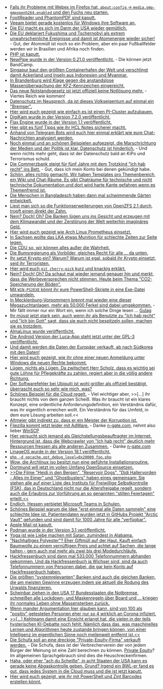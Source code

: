 * [Falls ihr Probleme mit Webex im Firefox hat, `about:config` -> `media.gmp-gmpopenh264.enabled` und den Fuchs neu starten.](https://odoepner.wordpress.com/2021/03/27/webex-web-client-in-firefox/)
* [FoxitReader und PhantomPDF sind kaputt.](https://www.borncity.com/blog/2021/03/28/schwachstellen-in-foxit-reader-und-phantom-pdf/)
* [Veeam bietet gerade kostenlos für Windows ihre Software an.](http://blog.nashcom.de/nashcomblog.nsf/dx/free-windows-workstation-backup-from-veeam.htm)
* [Die EU macht es sich im Darm der USA wieder gemütlich.](https://blog.fefe.de/?ts=9e9f10cb)
* [Die EU deklariert Fukushima und Tschernobyl als extrem unwahrscheinliche Ereignisse und damit ist Atomenergie wieder sicher!](https://blog.fefe.de/?ts=9e9f7b3b) - Gut, der Atommüll ist noch so ein Problem, aber ein paar Fußballfelder werden wir in Brasilien und Afrika noch finden.
* [PHP ist kaputt.](https://blog.fefe.de/?ts=9e9f467b)
* [NewPipe wurde in der Version 0.21.0 veröffentlicht.](https://newpipe.net/blog/pinned/release/newpipe-0.21.0-released/) - Die können jetzt BandCamp.
* [Singapur baut den größten Containerhafen der Welt und verschlingt damit Ackerland und Inseln aus Indonesien und Myanmar.](https://netzfrauen.org/2021/03/29/singapur-2/)
* [In Brandenburg wird Klage gegen die anstandslose Massenüberwachung der KFZ-Kennzeichen eingereicht.](https://netzpolitik.org/2021/verfassungsbeschwerde-kennzeichen-ueberwachung-in-brandenburg-steht-auf-der-kippe/)
* [Das neue Notstandsgesetz ist jetzt offiziell keine Notlösung mehr.](https://verfassungsblog.de/corona-dauerrecht/) - Viertes Reich wie kommen!
* [Datenschutz im Neusprech, da ist dieses Volkseigentum auf einmal ein "Bremser".](https://www.kuketz-blog.de/der-datenschutz-als-willkommener-buhmann-in-der-pandemie/)
* [Hier wird euch gezeigt wie einfach es ist einen PI-Cluster aufzubauen.](https://opensource.com/article/21/3/raspberry-pi-cluster)
* [DigiKam wurde in der Version 7.2.0 veröffentlicht.](https://lwn.net/Articles/850932/rss)
* [Flax Engine wurde in der Version 1.1 veröffentlicht.](https://www.phoronix.com/scan.php?page=news_item&px=Flax-Engine-1.1.6217)
* [Hier gibt es fünf Tipps wie ihr HCL Notes sicherer macht.](https://www.panagenda.com/2021/03/top-5-best-practices-for-your-hcl-notes-security/)
* [Anhand von Telegram Bots wird euch hier einmal erklärt wie eure Chat-Nachrichten analysiert werden.](https://verfassungsblog.de/eye-of-god/)
* [Noch einmal und an schönen Beispielen aufgezeigt, die Marschrichtung der Medien und der Politik ist klar, Datenschutz ist hinderlich.](https://www.kuketz-blog.de/kommentar-der-datenschutz-als-suendenbock-in-der-corona-pandemie/) - Und wenn nichts mehr geht, dass ist der Datenschutz bald an KiPo und Terrorismus schuld.
* [Die Commerzbank steigt für fünf Jahre mit dem Trotzkind "Ich hab recht" ins Bett.](https://www.kuketz-blog.de/commmerzbank-steigt-mit-google-ins-bett/) - Gut, dass ich mein Konto bei denen gekündigt habe.
* [Schön, alles richtig gemacht. Wir haben Templates pro Themenbereich, ein Wiki und Chat-Räume. Es gibt Chaträume für technische und nicht technische Dokumentation und dort wird harte Kante gefahren wenn es Themenfremd ist.](https://opensource.com/article/21/3/devops-documentation)
* [Die Menschen in Bangladesch haben dann mal schwimmende Gärten entwickelt.](https://netzfrauen.org/2021/03/30/bangladesh/)
* [Liest man sich so die Funktionserweiterungen von OpenZFS 2.1 durch, tropft einen direkt der Zahn.](https://www.phoronix.com/scan.php?page=news_item&px=OpenZFS-2.1-rc1-Released)
* [Nein? Doch! Oh? Die Banken lügen uns ins Gesicht und erzeugen mit dem Klimawandel und der Zerstörung der Welt weiterhin imaginäres Geld.](https://www.sonnenseite.com/de/wirtschaft/das-schmutzige-finanzgeschaeft-der-banken/)
* [Hier wird euch gezeigt wie Arch Linux Prometheus einsetzt.](https://vdwaa.nl/arch-prometheus-monitoring.html)
* [In Sachsen wollte das LKA etwas Munition für schlechte Zeiten zur Seite legen.](https://blog.fefe.de/?ts=9e9db46b)
* [Die CDU so, wir können alles außer die Wahrheit.](https://blog.fefe.de/?ts=9e9dced7)
* [Die Bumsregierung als Vorbilder, gleiches Recht für alle ... da unten.](https://blog.fefe.de/?ts=9e9c16b2)
* [Ihr setzt Krypto ein? Warum? Warum ist egal, sobald ihr Krypto einsetzt, seid ihr Terroristen.](https://blog.fefe.de/?ts=9e9c15d2)
* [Hier wird euch `git cherry-pick` kurz und knackig erklärt.](https://opensource.com/article/21/3/git-cherry-pick)
* [Nein? Doch! Oh? Da schaut mal wieder jemand genauer hin und merkt, dass die Werbeversprechen nicht stimmen. Heute beim Thema "CO2-Speicherung der Böden".](https://www.sonnenseite.com/de/umwelt/die-meisten-boeden-koennen-weniger-co2-speichern-als-gedacht/)
* [Mit `WIN-PS2EXE` könnt ihr eure PowerShell-Skripte in eine Exe-Datei umwandeln.](https://4sysops.com/archives/convert-a-powershell-script-into-an-exe-with-ps2exe-and-win-ps2exe/)
* [In Mecklenburg-Vorpommern brennt mal wieder eine dieser Megazuchtanlagen, mehr als 50.000 Ferkel sind dabei umgekommen.](https://netzfrauen.org/2021/03/31/megazuchtanlagen/) - Mir fällt immer nur ein Wort ein, wenn ich solche Dinge lesen ... [Gulag](https://de.wikipedia.org/wiki/Gulag)
* [Ihr müsst jetzt stark sein, auch wenn ihr als Benutzte zu "Ich hab recht" und "Ich bin Gott" sagt, dass sie euch nicht bespitzeln sollen, machen sie es trotzdem.](https://www.kuketz-blog.de/paper-zeigt-ios-als-auch-google-android-uebertragen-trotz-opt-out-telemetrie-daten/)
* [AlmaLinux wurde veröffentlicht.](https://www.phoronix.com/scan.php?page=news_item&px=Alma-Linux-Download-Now)
* [Die Android Version der Luca-App steht jetzt unter der GPL-3 veröffentlicht.](https://netzpolitik.org/2021/mfg-gpl-die-fantastische-lizenz-der-luca-app/)
* [Und damit werden die Daten der Europäer verkauft, ab nach Südkorea mit den Daten!](https://netzpolitik.org/2021/datenschutz-suedkorea-und-eu-bringen-freien-datenverkehr-auf-den-weg/)
* [Hier wird euch gezeigt, wie ihr ohne einer neuen Anmeldung unter Windows die neuen Rechte bekommt.](https://www.windowspro.de/wolfgang-sommergut/mitgliedschaften-ad-gruppen-ohne-neustart-abmelden-aktualisieren)
* [Lügen, nichts als Lügen. Da zwitschert Herr Scholz, dass es wichtig sei gute Löhne für Pflegekräfte zu zahlen, regiert aber in die völlig andere Richtung.](https://blog.fefe.de/?ts=9e9bb741)
* [Der Softwarefehler bei Ubiquiti ist wohl größer als offiziell bestätigt, überrascht euch so sehr wie mich, was?](https://www.bleepingcomputer.com/news/security/ubiquiti-cyberattack-may-be-far-worse-than-originally-disclosed/)
* [Schönes Beispiel für die Cloud regelt.](https://blog.fefe.de/?ts=9e9b5d92) - Viel wichtiger aber, >>[...] ihr braucht nichts von dem ganzen Scheiß. Was ihr braucht ist ein klares Konzept, eine ordentliche Anforderungsdefinition, ein Verständnis dafür, was ihr eigentlich erreichen wollt. Ein Verständnis für das Umfeld, in dem eure Lösung arbeiten soll.<<
* [Altmeier gibt indirekt zu, dass er ein Meister der Korruption ist.](https://blog.fefe.de/?ts=9e9b54bb)
* [Filezilla kommt jetzt leider mit AdWare.](https://twitter.com/nixcraft/status/1375389973742948355) - Danke [n-gate.com](http://n-gate.com/hackernews/2021/03/31/0/), nehmt also lieber [WinSCP](https://winscp.net/)
* [Hier versucht sich jemand als Gleichstellungsbeauftragter im Internet. Hintergrund ist, dass die Webcrawler von "Ich hab recht" deutlich mehr Ressourcen fressen als alle anderen Zusammen.](https://knuckleheads.club/) - Danke [n-gate.com](http://n-gate.com/hackernews/2021/03/31/0/)
* [LinageOS wurde in der Version 18.1 veröffentlicht.](https://lineageos.org/Changelog-25/)
* [`php -d opcache.opt_debug_level=0x20000 foo.php`](https://php.watch/articles/php-zend-engine-special-inlined-functions)
* [Wow, die Archlinux iso besitzt nun eine geführte Installationsroutine.](https://archlinux.org/news/installation-medium-with-installer/)
* [Dortmund will jetzt im vollen Umfang OpenSource einsetzen.](https://www.borncity.com/blog/2021/04/02/dortmund-goes-open-source/)
* [>>Die Filme "Heidi in den Bergen", "Reservoir Dogs", "Didi Hallervorden - Alles im Eimer" und "Ghostbusters" haben eines gemeinsam: Sie stehen alle auf einer Liste des Instituts für Freiwillige Selbstkontrolle (FSK), das in Deutschland nicht nur die Altersfreigabe regelt, sondern auch die Erlaubnis zur Vorführung an so genannten "stillen Feiertagen" erteilt.<<](https://www.patrick-breyer.de/filmzensur-am-karfreitag-religioese-bevormundung-nicht-mehr-zeitgemaess/)
* [Endlich, Hessen verbietet Microsoft Teams in Schulen.](https://www.borncity.com/blog/2021/04/02/datenschutzbeauftragter-verkndet-aus-fr-teams-an-hessens-schulen/)
* [Schönes Beispiel warum die Idee "erst einmal alle Daten sammeln" eine schlechte Idee ist. Patientendaten wurden jetzt in GitHubs Projekt "Arctic Vault" gefunden und sind damit für 1000 Jahre für alle "verfügbar".](https://www.bleepingcomputer.com/news/security/github-arctic-vault-captures-leaked-patient-medical-data-for-1-000-years/)
* [Apple Mail ist kaputt.](https://mikko-kenttala.medium.com/zero-click-vulnerability-in-apples-macos-mail-59e0c14b106c)
* [Podman wurde in der Version 3.1 veröffentlicht.](https://podman.io/releases/2021/04/02/podman-release-v3.1.0.html)
* [Yoga ist wie Liebe machen mit Satan, zumindest in Alabama.](https://www.insider.com/alabama-upholds-ban-on-yoga-in-schools-citing-hindu-influence-2021-4)
* ["Nachhaltiges Polyester"? Eher Giftmüll auf der Haut. Kauft einfach Baumwolle zu einem vernüftigen Preis und achtet auf Sachen, die lange halten - gern auch mal mehr als zwei bis drei Modedurchläufe.](https://netzfrauen.org/2021/04/03/fashion-3/)
* [Hackfressenbuch sind dann mal 533.000 Telefonnummern abhanden gekommen. Und da Hackfressenbuch ja Wichser sind, sind da auch Telefonnummern von Personen dabei, die gar kein Konto auf Hackfressenbuch haben.](https://www.bleepingcomputer.com/news/security/533-million-facebook-users-phone-numbers-leaked-on-hacker-forum/)
* [Die größten "systemrelevanten" Banken sind auch die gleichen Banken, die am meisten Gewinne erzeugen indem sie aktuell die Rodung des Urwalds finanzieren.](https://netzfrauen.org/2021/04/02/banks/)
* [Scheinbar ziehen in den USA 17 Bundesstaaten die Notbremse, schmeißen alle Lockdown- und Maskenregeln über Board und ... kriegen ihr normales Leben ohne Massensterben zurück.](https://orbisnjus.com/2021/04/02/us-bundesstaat-florida-das-corona-wunderwerk-op-ed/)
* [Wenn mander Argumentation hier glauben kann, sind von 100 als "positiv" getesteten Personen eher nur so 4 wirklich an Corona infiziert.](https://orbisnjus.com/2021/03/30/rki-raeumt-ein-das-corona-zahlensalat-nicht-aussagekraeftig-ist-und-schnelltests-durchschnittlich-90-falschpositive-erzeugen/)
* [>>[...] Kehlmann damit eine Einsicht erlangt hat, die vielen in der teils hysterischen KI-Debatte noch fehlt: Nämlich dass das, was maschinelles Lernen und Algorithmen heute zustande bringen können, von einer Intelligenz im eigentlichen Sinne noch meilenweit entfernt ist.<<](https://netzpolitik.org/2021/mein-algorithmus-und-ich-kehlmanns-reise-zu-den-technologiegoettern/)
* [Die Schufa soll an eine dreckige "Private-Equity-Firma" verkauft werden.](https://www.borncity.com/blog/2021/04/04/schufa-aus-fr-check-now-verkauf-an-finanzinvestor/) - Die Schufa, dass ist der Verbrecherverein der von jedem Bürger der Meinung ist eine Zahl berechnen zu können. [Private Equity](https://de.wikipedia.org/wiki/Private_Equity#Die_Heuschreckendebatte)? Im allgemeinen Sprachgebrauch sind dies die Heuschreckenfirmen.
* [Haha, oder eher "ach du Scheiße", in acht Staaten der USA kann es gerade keine Abgaskontrolle geben. Grund? Irgend ein BWL-er fand es gut, dass jedes System in die Cloud muss und die ist jetzt kaputt.](https://www.bleepingcomputer.com/news/security/malware-attack-is-preventing-car-inspections-in-eight-us-states/)
* [Hier wird euch gezeigt, wie ihr mit PowerShell und Zint Barcodes erstellen könnt.](https://newyear2006.wordpress.com/2021/04/03/barcodes-mittels-zint-erstellen-export-mittels-svg-sowie-erweiterung-durch-powershell/)
